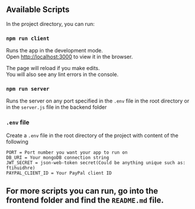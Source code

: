 ## Available Scripts

In the project directory, you can run:

### `npm run client`

Runs the app in the development mode.<br />
Open [http://localhost:3000](http://localhost:3000) to view it in the browser.

The page will reload if you make edits.<br />
You will also see any lint errors in the console.

### `npm run server`

Runs the server on any port specified in the `.env` file in the root directory or in the `server.js` file in the backend folder

### `.env` file

Create a `.env` file in the root directory of the project with content of the following

```
PORT = Port number you want your app to run on
DB_URI = Your mongoDB connection string
JWT_SECRET = json-web-token secret(Could be anything unique such as: ftihuidhre)
PAYPAL_CLIENT_ID = Your PayPal client ID
```

## For more scripts you can run, go into the frontend folder and find the `README.md` file.
